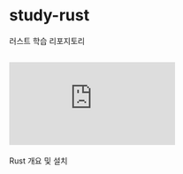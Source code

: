 # study-rust
러스트 학습 리포지토리

## ![Day 01](https://raw.githubusercontent.com/hugoMGSung/study-rust/main/Day01/Rust01.md)
Rust 개요 및 설치

